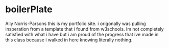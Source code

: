 # boilerPlate
Ally Norris-Parsons
this is my portfolio site. i origonally was pulling insperation from a template that i found from w3schools. Im not completely satisfied with what i have but i am proud of the progress that ive made in this class because i walked in here knowing literally nothing.